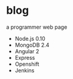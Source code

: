 # blog
<p>a programmer web page</p>
<ul>
    <li>Node.js 0.10</li>
    <li>MongoDB 2.4</li>
    <li>Angular 2</li>
    <li>Express</li>
    <li>Openshift</li>
    <li>Jenkins</li>
</ul>
